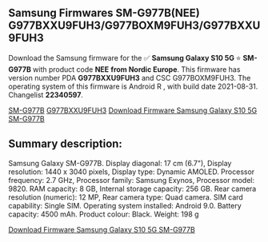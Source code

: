 <h2>Samsung Firmwares SM-G977B(NEE) G977BXXU9FUH3/G977BOXM9FUH3/G977BXXU9FUH3</h2>
Download the Samsung firmware for the ✅ <strong>Samsung Galaxy S10 5G </strong> ⭐ <strong>SM-G977B</strong> with product code <strong>NEE</strong> <strong> from Nordic Europe</strong>. This firmware has version number PDA <strong>G977BXXU9FUH3</strong> and CSC G977BOXM9FUH3. The operating system of this firmware is Android R , with build date 2021-08-31. Changelist <strong>22340597</strong>.


[SM-G977B](https://samfirm.shop/samsung/model/SM-G977B)
[G977BXXU9FUH3](https://samfirm.shop/samsung/pda/G977BXXU9FUH3)
[Download Firmware Samsung Galaxy S10 5G SM-G977B](https://samfirm.shop/samsung/firmware/452448)
<h2>Summary description:</h2>
<p>Samsung Galaxy SM-G977B. Display diagonal: 17 cm (6.7"), Display resolution: 1440 x 3040 pixels, Display type: Dynamic AMOLED. Processor frequency: 2.7 GHz, Processor family: Samsung Exynos, Processor model: 9820. RAM capacity: 8 GB, Internal storage capacity: 256 GB. Rear camera resolution (numeric): 12 MP, Rear camera type: Quad camera. SIM card capability: Single SIM. Operating system installed: Android 9.0. Battery capacity: 4500 mAh. Product colour: Black. Weight: 198 g</p>


[Download Firmware Samsung Galaxy S10 5G SM-G977B](https://samfirm.shop/samsung/firmware/452448)
